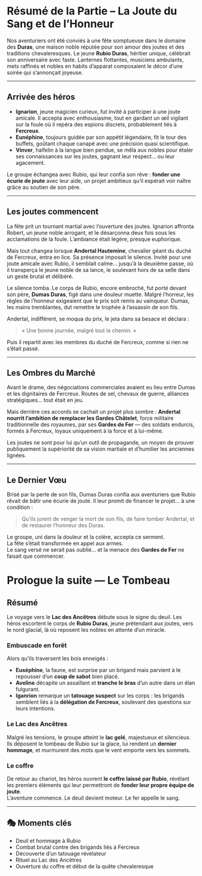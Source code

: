 # Résumé de la Partie – La Joute du Sang et de l’Honneur

Nos aventuriers ont été conviés à une fête somptueuse dans le domaine des **Duras**, une maison noble réputée pour son amour des joutes et des traditions chevaleresques. Le jeune **Rubio Duras**, héritier unique, célébrait son anniversaire avec faste. Lanternes flottantes, musiciens ambulants, mets raffinés et nobles en habits d’apparat composaient le décor d’une soirée qui s’annonçait joyeuse.

---

## Arrivée des héros
- **Ignarion**, jeune magicien curieux, fut invité à participer à une joute amicale. Il accepta avec enthousiasme, tout en gardant un œil vigilant sur la foule où il repéra des espions discrets, probablement liés à **Fercreux**.  
- **Eunéphine**, toujours guidée par son appétit légendaire, fit le tour des buffets, goûtant chaque canapé avec une précision quasi scientifique.  
- **Vinver**, halfelin à la langue bien pendue, se mêla aux nobles pour étaler ses connaissances sur les joutes, gagnant leur respect… ou leur agacement.  

Le groupe échangea avec Rubio, qui leur confia son rêve : **fonder une écurie de joute** avec leur aide, un projet ambitieux qu’il espérait voir naître grâce au soutien de son père.

---

## Les joutes commencent
La fête prit un tournant martial avec l’ouverture des joutes. Ignarion affronta Robert, un jeune noble arrogant, et le désarçonna deux fois sous les acclamations de la foule. L’ambiance était légère, presque euphorique.

Mais tout changea lorsque **Andertal Hautemine**, chevalier géant du duché de Fercreux, entra en lice. Sa présence imposait le silence. Invité pour une joute amicale avec Rubio, il semblait calme… jusqu’à la deuxième passe, où il transperça le jeune noble de sa lance, le soulevant hors de sa selle dans un geste brutal et délibéré.

Le silence tomba. Le corps de Rubio, encore embroché, fut porté devant son père, **Dumas Duras**, figé dans une douleur muette. Malgré l’horreur, les règles de l’honneur exigeaient que le prix soit remis au vainqueur. Dumas, les mains tremblantes, dut remettre le trophée à l’assassin de son fils.

Andertal, indifférent, se moqua du prix, le jeta dans sa besace et déclara :

> « Une bonne journée, malgré tout le chemin. »

Puis il repartit avec les membres du duché de Fercreux, comme si rien ne s’était passé.

---

## Les Ombres du Marché
Avant le drame, des négociations commerciales avaient eu lieu entre Dumas et les dignitaires de Fercreux. Routes de sel, chevaux de guerre, alliances stratégiques… tout était en jeu.  

Mais derrière ces accords se cachait un projet plus sombre : **Andertal nourrit l’ambition de remplacer les Gardes Châtelet**, force militaire traditionnelle des royaumes, par ses **Gardes de Fer** — des soldats endurcis, formés à Fercreux, loyaux uniquement à la force et à lui-même.  

Les joutes ne sont pour lui qu’un outil de propagande, un moyen de prouver publiquement la supériorité de sa vision martiale et d’humilier les anciennes lignées.

---

## Le Dernier Vœu
Brisé par la perte de son fils, Dumas Duras confia aux aventuriers que Rubio rêvait de bâtir une écurie de joute. Il leur promit de financer le projet… à une condition :

> Qu’ils jurent de venger la mort de son fils, de faire tomber Andertal, et de restaurer l’honneur des Duras.

Le groupe, uni dans la douleur et la colère, accepta ce serment.  
La fête s’était transformée en appel aux armes.  
Le sang versé ne serait pas oublié… et la menace des **Gardes de Fer** ne faisait que commencer.

#  Prologue la suite — Le Tombeau 

## Résumé

Le voyage vers le **Lac des Ancêtres** débute sous le signe du deuil. Les héros escortent le corps de **Rubio Duras**, jeune prétendant aux joutes, vers le nord glacial, là où reposent les nobles en attente d’un miracle.

### Embuscade en forêt
Alors qu’ils traversent les bois enneigés :
- **Euséphine**, la faune, est surprise par un brigand mais parvient à le repousser d’un **coup de sabot** bien placé.
- **Aveline** décapite un assaillant et **tranche le bras** d’un autre dans un élan fulgurant.
- **Iganrion** remarque un **tatouage suspect** sur les corps : les brigands semblent liés à la **délégation de Fercreux**, soulevant des questions sur leurs intentions.

###  Le Lac des Ancêtres
Malgré les tensions, le groupe atteint le **lac gelé**, majestueux et silencieux.  
Ils déposent le tombeau de Rubio sur la glace, lui rendent un **dernier hommage**, et murmurent des mots que le vent emporte vers les sommets.

### Le coffre
De retour au chariot, les héros ouvrent **le coffre laissé par Rubio**, révélant les premiers éléments qui leur permettront de **fonder leur propre équipe de joute**.  
L’aventure commence. Le deuil devient moteur. Le fer appelle le sang.

---

## 🎭 Moments clés
- Deuil et hommage à Rubio
- Combat brutal contre des brigands liés à Fercreux
- Découverte d’un tatouage révélateur
- Rituel au Lac des Ancêtres
- Ouverture du coffre et début de la quête chevaleresque


